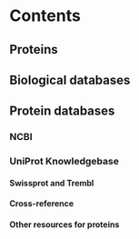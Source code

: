 # Contents

## Proteins

## Biological databases

## Protein databases

### NCBI

### UniProt Knowledgebase

  #### Swissprot and Trembl
  #### Cross-reference
  #### Other resources for proteins



